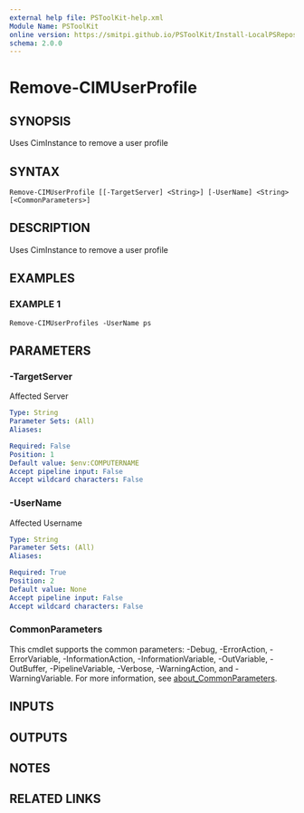 ```yaml
---
external help file: PSToolKit-help.xml
Module Name: PSToolKit
online version: https://smitpi.github.io/PSToolKit/Install-LocalPSRepository
schema: 2.0.0
---
```


# Remove-CIMUserProfile

## SYNOPSIS
Uses CimInstance to remove a user profile

## SYNTAX

```
Remove-CIMUserProfile [[-TargetServer] <String>] [-UserName] <String> [<CommonParameters>]
```

## DESCRIPTION
Uses CimInstance to remove a user profile

## EXAMPLES

### EXAMPLE 1
```
Remove-CIMUserProfiles -UserName ps
```

## PARAMETERS

### -TargetServer
Affected Server

```yaml
Type: String
Parameter Sets: (All)
Aliases:

Required: False
Position: 1
Default value: $env:COMPUTERNAME
Accept pipeline input: False
Accept wildcard characters: False
```

### -UserName
Affected Username

```yaml
Type: String
Parameter Sets: (All)
Aliases:

Required: True
Position: 2
Default value: None
Accept pipeline input: False
Accept wildcard characters: False
```

### CommonParameters
This cmdlet supports the common parameters: -Debug, -ErrorAction, -ErrorVariable, -InformationAction, -InformationVariable, -OutVariable, -OutBuffer, -PipelineVariable, -Verbose, -WarningAction, and -WarningVariable. For more information, see [about_CommonParameters](http://go.microsoft.com/fwlink/?LinkID=113216).

## INPUTS

## OUTPUTS

## NOTES

## RELATED LINKS
